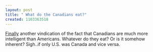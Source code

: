 ```yaml
--- 
layout: post
title: " What do the Canadians eat?"
created: 1103363518
---
```

<a href="http://www.guardian.co.uk/elsewhere/journalist/story/0,7792,1372627,00.html?gusrc=rss">Finally</a> another vindication of the fact that Canadians are much more intelligent than Americans. Whatever do they eat? Or is it somehow inherent? Sigh..if only U.S. was Canada and vice versa.
